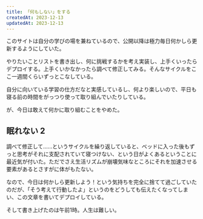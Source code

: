 ```yaml
---
title: 「何もしない」をする
createdAt: 2023-12-13
updatedAt: 2023-12-13
---
```


このサイトは自分の学びの場を兼ねているので、公開以降は極力毎日何かしら更新するようにしていた。

<!--more--> 

やりたいことリストを書き出し、何に挑戦するかを考え実装し、上手くいったらデプロイする。上手くいかなかったら調べて修正してみる。そんなサイクルをここ一週間くらいずっとこなしている。

自分に向いている学習の仕方だなと実感しているし、何より楽しいので、平日も寝る前の時間をがっつり使って取り組んでいたりしている。

が、今日は敢えて何かに取り組むことをやめた。

## 眠れない 2

調べて修正して......というサイクルを繰り返していると、ベッドに入った後もずっと思考がそれに支配されていて寝つけない、という日がよくあるということに最近気が付いた。ただでさえ生活リズムが崩壊気味なところにそれを加速させる要素があるとさすがに体がもたない。

なので、今日は何かしら更新しよう！という気持ちを完全に捨てて過ごしていたのだが、「そう考えて行動したよ」というのをどうしても伝えたくなってしまい、この文章を書いてデプロイしている。

そして書き上げたのは午前1時。人生は難しい。
